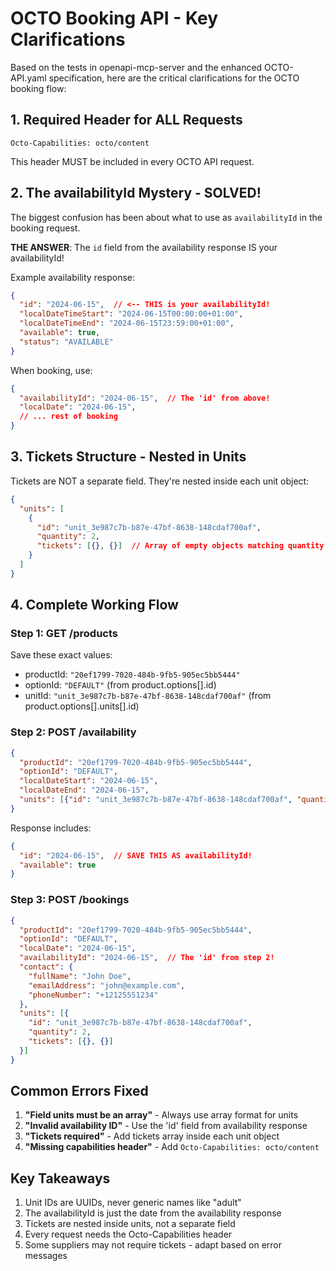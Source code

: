 # OCTO Booking API - Key Clarifications

Based on the tests in openapi-mcp-server and the enhanced OCTO-API.yaml specification, here are the critical clarifications for the OCTO booking flow:

## 1. Required Header for ALL Requests
```
Octo-Capabilities: octo/content
```
This header MUST be included in every OCTO API request.

## 2. The availabilityId Mystery - SOLVED!
The biggest confusion has been about what to use as `availabilityId` in the booking request.

**THE ANSWER**: The `id` field from the availability response IS your availabilityId!

Example availability response:
```json
{
  "id": "2024-06-15",  // <-- THIS is your availabilityId!
  "localDateTimeStart": "2024-06-15T00:00:00+01:00",
  "localDateTimeEnd": "2024-06-15T23:59:00+01:00",
  "available": true,
  "status": "AVAILABLE"
}
```

When booking, use:
```json
{
  "availabilityId": "2024-06-15",  // The 'id' from above!
  "localDate": "2024-06-15",
  // ... rest of booking
}
```

## 3. Tickets Structure - Nested in Units
Tickets are NOT a separate field. They're nested inside each unit object:

```json
{
  "units": [
    {
      "id": "unit_3e987c7b-b87e-47bf-8638-148cdaf700af",
      "quantity": 2,
      "tickets": [{}, {}]  // Array of empty objects matching quantity
    }
  ]
}
```

## 4. Complete Working Flow

### Step 1: GET /products
Save these exact values:
- productId: `"20ef1799-7020-484b-9fb5-905ec5bb5444"`
- optionId: `"DEFAULT"` (from product.options[].id)
- unitId: `"unit_3e987c7b-b87e-47bf-8638-148cdaf700af"` (from product.options[].units[].id)

### Step 2: POST /availability
```json
{
  "productId": "20ef1799-7020-484b-9fb5-905ec5bb5444",
  "optionId": "DEFAULT",
  "localDateStart": "2024-06-15",
  "localDateEnd": "2024-06-15",
  "units": [{"id": "unit_3e987c7b-b87e-47bf-8638-148cdaf700af", "quantity": 2}]
}
```

Response includes:
```json
{
  "id": "2024-06-15",  // SAVE THIS AS availabilityId!
  "available": true
}
```

### Step 3: POST /bookings
```json
{
  "productId": "20ef1799-7020-484b-9fb5-905ec5bb5444",
  "optionId": "DEFAULT",
  "localDate": "2024-06-15",
  "availabilityId": "2024-06-15",  // The 'id' from step 2!
  "contact": {
    "fullName": "John Doe",
    "emailAddress": "john@example.com",
    "phoneNumber": "+12125551234"
  },
  "units": [{
    "id": "unit_3e987c7b-b87e-47bf-8638-148cdaf700af",
    "quantity": 2,
    "tickets": [{}, {}]
  }]
}
```

## Common Errors Fixed

1. **"Field units must be an array"** - Always use array format for units
2. **"Invalid availability ID"** - Use the 'id' field from availability response
3. **"Tickets required"** - Add tickets array inside each unit object
4. **"Missing capabilities header"** - Add `Octo-Capabilities: octo/content`

## Key Takeaways

1. Unit IDs are UUIDs, never generic names like "adult"
2. The availabilityId is just the date from the availability response
3. Tickets are nested inside units, not a separate field
4. Every request needs the Octo-Capabilities header
5. Some suppliers may not require tickets - adapt based on error messages
